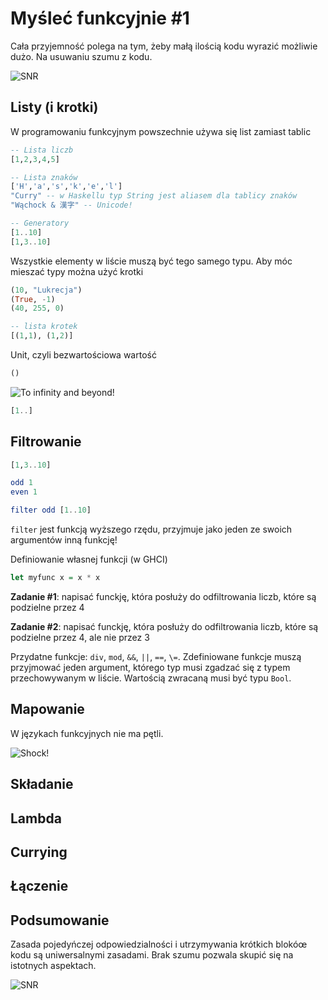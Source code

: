 # Myśleć funkcyjnie #1
Cała przyjemność polega na tym, żeby małą ilością kodu wyrazić możliwie dużo. Na usuwaniu szumu z kodu.

![SNR](https://upload.wikimedia.org/math/f/0/e/f0e032777062c3f945554f1c63d9c864.png)

## Listy (i krotki)
W programowaniu funkcyjnym powszechnie używa się list zamiast tablic
```haskell
-- Lista liczb
[1,2,3,4,5]

-- Lista znaków
['H','a','s','k','e','l']
"Curry" -- w Haskellu typ String jest aliasem dla tablicy znaków
"Wąchock & 漢字" -- Unicode!

-- Generatory
[1..10]
[1,3..10]
```
Wszystkie elementy w liście muszą być tego samego typu. Aby móc mieszać typy można użyć krotki
```haskell
(10, "Lukrecja")
(True, -1)
(40, 255, 0)

-- lista krotek
[(1,1), (1,2)]
```
Unit, czyli bezwartościowa wartość
```haskell
()
```
![To infinity and beyond!](http://img.interia.pl/rozrywka/nimg/2/7/roz4286600.jpg)
```haskell
[1..]
```

## Filtrowanie
```haskell
[1,3..10]

odd 1
even 1

filter odd [1..10]
```
`filter` jest funkcją wyższego rzędu, przyjmuje jako jeden ze swoich argumentów inną funkcję!

Definiowanie własnej funkcji (w GHCI)
```haskell
let myfunc x = x * x
```

__Zadanie #1__: napisać funckję, która posłuży do odfiltrowania liczb, które są podzielne przez 4

__Zadanie #2__: napisać funckję, która posłuży do odfiltrowania liczb, które są podzielne przez 4, ale nie przez 3

Przydatne funkcje: `div`, `mod`, `&&`, `||`, `==`, `\=`. Zdefiniowane funkcje muszą przyjmować jeden argument, którego typ musi zgadzać się z typem przechowywanym w liście. Wartością zwracaną musi być typu `Bool`.

## Mapowanie
W językach funkcyjnych nie ma pętli.

![Shock!](http://www.pagefield.co.uk/wp-content/uploads/2013/06/shock.jpg)

## Składanie
## Lambda
## Currying
## Łączenie
## Podsumowanie
Zasada pojedyńczej odpowiedzialności i utrzymywania krótkich blokóœ kodu są uniwersalnymi zasadami. Brak szumu pozwala skupić się na istotnych aspektach.

![SNR](http://www.kessleru.com/wp-content/uploads/2014/07/audiobasics.gif)
